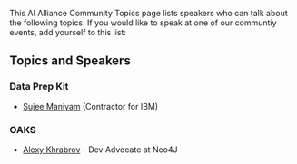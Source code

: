 This AI Alliance Community Topics page lists speakers who can talk about the following topics. If you would like to speak at one of our communtiy events, add yourself to this list:

## Topics and Speakers 
### Data Prep Kit
* [Sujee Maniyam](https://node51.com) (Contractor for IBM)

### OAKS
* [Alexy Khrabrov](https://www.linkedin.com/in/chiefscientist) - Dev Advocate at Neo4J

